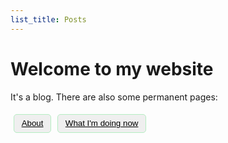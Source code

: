 ```yaml
---
list_title: Posts
---
```


<h1>Welcome to my website</h1>
<p>It's a blog. There are also some permanent pages:</p>
<div style="display: flex; margin-bottom: 2em;">
  <button style="border: 1px solid #B5EDC2; margin: 0.375em; padding: 0.5em; border-radius: 5px;"><a href="about" style="margin: 0.375em; color: black;">About</a></button>
  <button style="border: 1px solid #B5EDC2; margin: 0.375em; padding: 0.5em; border-radius: 5px;"><a href="now" style="margin: 0.375em; color: black;">What I'm doing now</a></button>
</div>
